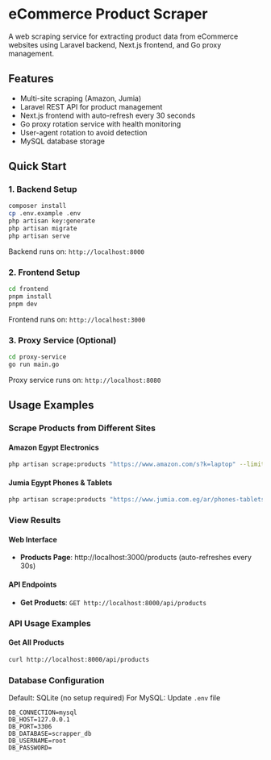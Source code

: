 # eCommerce Product Scraper

A web scraping service for extracting product data from eCommerce websites using Laravel backend, Next.js frontend, and Go proxy management.

## Features

- Multi-site scraping (Amazon, Jumia)
- Laravel REST API for product management
- Next.js frontend with auto-refresh every 30 seconds
- Go proxy rotation service with health monitoring
- User-agent rotation to avoid detection
- MySQL database storage

## Quick Start

### 1. Backend Setup
```bash
composer install
cp .env.example .env
php artisan key:generate
php artisan migrate
php artisan serve
```
Backend runs on: `http://localhost:8000`

### 2. Frontend Setup
```bash
cd frontend
pnpm install
pnpm dev
```
Frontend runs on: `http://localhost:3000`

### 3. Proxy Service (Optional)
```bash
cd proxy-service
go run main.go
```
Proxy service runs on: `http://localhost:8080`

## Usage Examples

### Scrape Products from Different Sites

#### Amazon Egypt Electronics
```bash
php artisan scrape:products "https://www.amazon.com/s?k=laptop" --limit=10
```

#### Jumia Egypt Phones & Tablets
```bash
php artisan scrape:products "https://www.jumia.com.eg/ar/phones-tablets/#catalog-listing" --limit=10
```

### View Results

#### Web Interface
- **Products Page**: http://localhost:3000/products (auto-refreshes every 30s)


#### API Endpoints
- **Get Products**: `GET http://localhost:8000/api/products`

### API Usage Examples

#### Get All Products
```bash
curl http://localhost:8000/api/products
```


### Database Configuration
Default: SQLite (no setup required)
For MySQL: Update `.env` file
```env
DB_CONNECTION=mysql
DB_HOST=127.0.0.1
DB_PORT=3306
DB_DATABASE=scrapper_db
DB_USERNAME=root
DB_PASSWORD=
```
